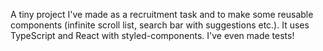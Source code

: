 A tiny project I've made as a recruitment task and to make some reusable components (infinite scroll list, search bar with suggestions etc.). It uses TypeScript and React with styled-components. I've even made tests!
